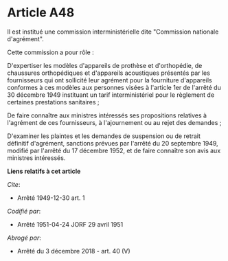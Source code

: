 # Article A48

Il est institué une commission interministérielle dite "Commission nationale d'agrément".

Cette commission a pour rôle :

D'expertiser les modèles d'appareils de prothèse et d'orthopédie, de chaussures orthopédiques et d'appareils acoustiques
présentés par les fournisseurs qui ont sollicité leur agrément pour la fourniture d'appareils conformes à ces modèles aux
personnes visées à l'article 1er de l'arrêté du 30 décembre 1949 instituant un tarif interministériel pour le règlement de
certaines prestations sanitaires ;

De faire connaître aux ministres intéressés ses propositions relatives à l'agrément de ces fournisseurs, à l'ajournement ou
au rejet des demandes ;

D'examiner les plaintes et les demandes de suspension ou de retrait définitif d'agrément, sanctions prévues par l'arrêté du
20 septembre 1949, modifié par l'arrêté du 17 décembre 1952, et de faire connaître son avis aux ministres intéressés.

**Liens relatifs à cet article**

_Cite_:

  - Arrêté 1949-12-30 art. 1

_Codifié par_:

  - Arrêté 1951-04-24 JORF 29 avril 1951

_Abrogé par_:

  - Arrêté du 3 décembre 2018 - art. 40 (V)

